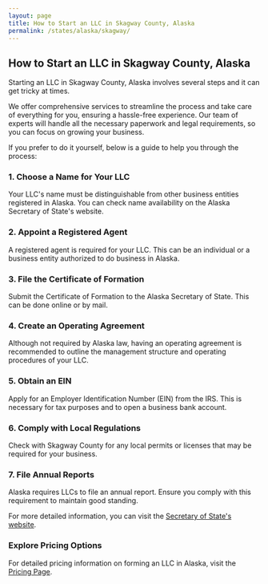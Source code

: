 ```yaml
---
layout: page
title: How to Start an LLC in Skagway County, Alaska
permalink: /states/alaska/skagway/
---
```


<h2>How to Start an LLC in Skagway County, Alaska</h2>

<p>Starting an LLC in Skagway County, Alaska involves several steps and it can get tricky at times.</p>

<p>We offer comprehensive services to streamline the process and take care of everything for you, ensuring a hassle-free experience. Our team of experts will handle all the necessary paperwork and legal requirements, so you can focus on growing your business.</p>

<p>If you prefer to do it yourself, below is a guide to help you through the process:</p>

<h3>1. Choose a Name for Your LLC</h3>
<p>Your LLC's name must be distinguishable from other business entities registered in Alaska. You can check name availability on the Alaska Secretary of State's website.</p>

<h3>2. Appoint a Registered Agent</h3>
<p>A registered agent is required for your LLC. This can be an individual or a business entity authorized to do business in Alaska.</p>

<h3>3. File the Certificate of Formation</h3>
<p>Submit the Certificate of Formation to the Alaska Secretary of State. This can be done online or by mail.</p>

<h3>4. Create an Operating Agreement</h3>
<p>Although not required by Alaska law, having an operating agreement is recommended to outline the management structure and operating procedures of your LLC.</p>

<h3>5. Obtain an EIN</h3>
<p>Apply for an Employer Identification Number (EIN) from the IRS. This is necessary for tax purposes and to open a business bank account.</p>

<h3>6. Comply with Local Regulations</h3>
<p>Check with Skagway County for any local permits or licenses that may be required for your business.</p>

<h3>7. File Annual Reports</h3>
<p>Alaska requires LLCs to file an annual report. Ensure you comply with this requirement to maintain good standing.</p>

<p>For more detailed information, you can visit the <a href="https://www.sos.alaska.gov/">Secretary of State's website</a>.</p>

<h3>Explore Pricing Options</h3>
<p>For detailed pricing information on forming an LLC in Alaska, visit the <a href="{ '/new-pricing/' | relative_url }">Pricing Page</a>.</p>
